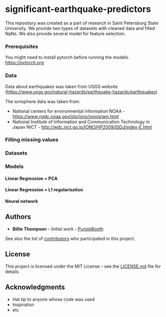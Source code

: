 # significant-earthquake-predictors

This repository was created as a part of research in Saint Petersburg State University. We provide two types of datasets with cleaned data and filled NaNs. We also provide several model for feature selection.

### Prerequisites

You might need to install pytorch before running the models. https://pytorch.org

### Data

Data about earthquakes was taken from USGS website (https://www.usgs.gov/natural-hazards/earthquake-hazards/earthquakes)

The ionisphere data was taken from:
* National centers for environmental information NOAA - https://www.ngdc.noaa.gov/stp/iono/ionogram.html
* National Institute of Information and Communication Technology in Japan NICT - http://wdc.nict.go.jp/IONO/HP2009/ISDJ/index-E.html 

### Filling missing values
### Datasets
### Models
#### Linear Regression + PCA
#### Linear Regression + L1 regularisation
#### Neural network

## Authors

* **Billie Thompson** - *Initial work* - [PurpleBooth](https://github.com/PurpleBooth)

See also the list of [contributors](https://github.com/your/project/contributors) who participated in this project.

## License

This project is licensed under the MIT License - see the [LICENSE.md](LICENSE.md) file for details

## Acknowledgments

* Hat tip to anyone whose code was used
* Inspiration
* etc
